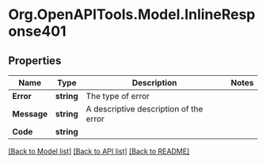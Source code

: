 # Org.OpenAPITools.Model.InlineResponse401

## Properties

Name | Type | Description | Notes
------------ | ------------- | ------------- | -------------
**Error** | **string** | The type of error | 
**Message** | **string** | A descriptive description of the error  | 
**Code** | **string** |  | 

[[Back to Model list]](../README.md#documentation-for-models) [[Back to API list]](../README.md#documentation-for-api-endpoints) [[Back to README]](../README.md)

